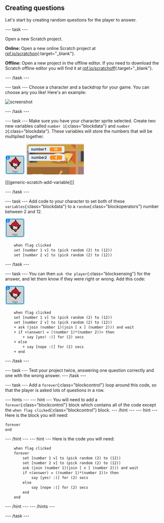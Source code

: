 ## Creating questions

Let's start by creating random questions for the player to answer.

--- task ---

Open a new Scratch project.

**Online:** Open a new online Scratch project at [rpf.io/scratchon](http://rpf.io/scratchon){:target="_blank"}.

**Offline:** Open a new project in the offline editor.
If you need to download the Scratch offline editor you will find it at [rpf.io/scratchoff](http://rpf.io/scratchoff){:target="_blank"}.

--- /task ---

--- task ---
Choose a character and a backdrop for your game. You can choose any you like! Here's an example:

![screenshot](images/brain-setting.png)

--- /task ---

--- task ---
Make sure you have your character sprite selected. Create two new variables called `number 1`{:class="blockdata"} and `number 2`{:class="blockdata"}. These variables will store the numbers that will be multiplied together.

![screenshot](images/giga-sprite.png)
![screenshot](images/brain-variables.png)

[[[generic-scratch-add-variable]]]

--- /task ---

--- task ---
Add code to your character to set both of these `variables`{:class="blockdata"} to a `random`{:class="blockoperators"} number between 2 and 12.

![screenshot](images/giga-sprite.png)

```blocks
	when flag clicked
	set [number 1 v] to (pick random (2) to (12))
	set [number 2 v] to (pick random (2) to (12))
```

--- /task ---

--- task ---
You can then `ask the player`{:class="blocksensing"} for the answer, and let them know if they were right or wrong. Add this code:

![screenshot](images/giga-sprite.png)

```blocks
	when flag clicked
	set [number 1 v] to (pick random (2) to (12))
	set [number 2 v] to (pick random (2) to (12))
	+ ask (join (number 1)(join [ x ] (number 2))) and wait
	+ if <(answer) = ((number 1)*(number 2))> then
		+ say [yes! :)] for (2) secs
	+ else
		+ say [nope :(] for (2) secs
	+ end
```
--- /task ---

--- task ---
Test your project twice, answering one question correctly and one with the wrong answer.
--- /task ---

--- task ---
Add a `forever`{:class="blockcontrol"} loop around this code, so that the player is asked lots of questions in a row.

--- hints ---
--- hint ---
You will need to add a `forever`{:class="blockcontrol"} block which contains all of the code except the `when flag clicked`{:class="blockcontrol"} block.
--- /hint ---
--- hint ---
Here is the block you will need:

```blocks
forever
end
```
--- /hint ---
--- hint ---
Here is the code you will need:
```blocks
	when flag clicked
    forever
    	set [number 1 v] to (pick random (2) to (12))
    	set [number 2 v] to (pick random (2) to (12))
    	ask (join (number 1)(join [ x ] (number 2))) and wait
    	if <(answer) = ((number 1)*(number 2))> then
    		say [yes! :)] for (2) secs
    	else
    		say [nope :(] for (2) secs
    	end
    end
```
--- /hint ---
--- /hints ---

--- /task ---
